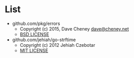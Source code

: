 # List
- github.com/pkg/errors
  - Copyright (c) 2015, Dave Cheney <dave@cheney.net>
  - [BSD LICENSE](https://github.com/pkg/errors/blob/master/LICENSE)
- github.com/jehiah/go-strftime
  - Copyright (c) 2012 Jehiah Czebotar
  - [MIT LICENSE](https://github.com/jehiah/go-strftime/blob/master/LICENSE)

